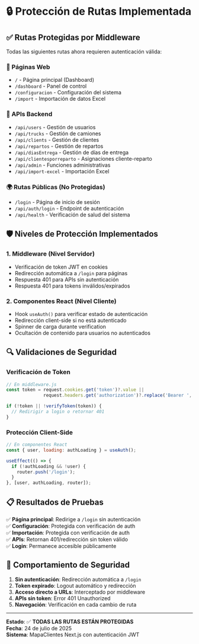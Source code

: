 # 🔒 Protección de Rutas Implementada

## ✅ Rutas Protegidas por Middleware

Todas las siguientes rutas ahora requieren autenticación válida:

### 📱 Páginas Web
- `/` - Página principal (Dashboard)
- `/dashboard` - Panel de control  
- `/configuracion` - Configuración del sistema
- `/import` - Importación de datos Excel

### 🔧 APIs Backend
- `/api/users` - Gestión de usuarios
- `/api/trucks` - Gestión de camiones
- `/api/clients` - Gestión de clientes
- `/api/repartos` - Gestión de repartos
- `/api/diasEntrega` - Gestión de días de entrega
- `/api/clientesporreparto` - Asignaciones cliente-reparto
- `/api/admin` - Funciones administrativas
- `/api/import-excel` - Importación Excel

### 🌍 Rutas Públicas (No Protegidas)
- `/login` - Página de inicio de sesión
- `/api/auth/login` - Endpoint de autenticación
- `/api/health` - Verificación de salud del sistema

## 🛡️ Niveles de Protección Implementados

### 1. **Middleware (Nivel Servidor)**
- Verificación de token JWT en cookies
- Redirección automática a `/login` para páginas
- Respuesta 401 para APIs sin autenticación
- Respuesta 401 para tokens inválidos/expirados

### 2. **Componentes React (Nivel Cliente)**
- Hook `useAuth()` para verificar estado de autenticación
- Redirección client-side si no está autenticado
- Spinner de carga durante verification
- Ocultación de contenido para usuarios no autenticados

## 🔍 Validaciones de Seguridad

### Verificación de Token
```javascript
// En middleware.js
const token = request.cookies.get('token')?.value || 
              request.headers.get('authorization')?.replace('Bearer ', '');

if (!token || !verifyToken(token)) {
  // Redirigir a login o retornar 401
}
```

### Protección Client-Side
```javascript
// En componentes React
const { user, loading: authLoading } = useAuth();

useEffect(() => {
  if (!authLoading && !user) {
    router.push('/login');
  }
}, [user, authLoading, router]);
```

## 📋 Resultados de Pruebas

✅ **Página principal**: Redirige a `/login` sin autenticación  
✅ **Configuración**: Protegida con verificación de auth  
✅ **Importación**: Protegida con verificación de auth  
✅ **APIs**: Retornan 401/redirección sin token válido  
✅ **Login**: Permanece accesible públicamente  

## 🚨 Comportamiento de Seguridad

1. **Sin autenticación**: Redirección automática a `/login`
2. **Token expirado**: Logout automático y redirección
3. **Acceso directo a URLs**: Interceptado por middleware
4. **APIs sin token**: Error 401 Unauthorized
5. **Navegación**: Verificación en cada cambio de ruta

---

**Estado**: ✅ **TODAS LAS RUTAS ESTÁN PROTEGIDAS**  
**Fecha**: 24 de julio de 2025  
**Sistema**: MapaClientes Next.js con autenticación JWT
